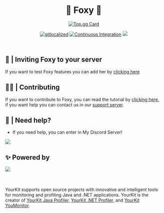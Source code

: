 <p align="center">
<h1 align="center">🦊 Foxy 🦊</h1>

<p align="center">
<a href="https://top.gg/bot/1006520438865801296">
  <img src="https://top.gg/api/widget/1006520438865801296.svg" alt="Top.gg Card">
</a>
<div align="center">

[![gitlocalized ](https://gitlocalize.com/repo/10171/whole_project/badge.svg)](https://gitlocalize.com/repo/10171?utm_source=badge)
[![Continuous Integration](https://github.com/FoxyTheBot/Foxy/actions/workflows/deploy.yml/badge.svg)](https://github.com/FoxyTheBot/Foxy/actions/workflows/deploy.yml)
<img src="https://img.shields.io/badge/license-AGPL%20v3-blue.svg">
</div>
 <br>

## 💜 | Inviting Foxy to your server
If you want to test Foxy features you can add her by [clicking here](https://foxybot.xyz/add)

## 👨‍💻 | Contributing
If you want to contribute to Foxy, you can read the tutorial by [clicking here](https://github.com/FoxyTheBot/Foxy/blob/development/docs/CONTRIBUTING.md), if you want help you can contact us in our [support server](https://foxybot.xyz/discord).

## 🤔 | Need help?
- If you need help, you can enter in My Discord Server!

<a href="https://foxybot.xyz/discord"><img src="https://discordapp.com/api/guilds/768267522670723094/widget.png?style=banner3"></a>

## ✨ Powered by
<img align="left" src="https://www.yourkit.com/images/yklogo.png">
<br><br><br>
<p>YourKit supports open source projects with innovative and intelligent tools
for monitoring and profiling Java and .NET applications.
YourKit is the creator of <a href="https://www.yourkit.com/java/profiler/">YourKit Java Profiler</a>,
<a href="https://www.yourkit.com/dotnet-profiler/">YourKit .NET Profiler</a>,
and <a href="https://www.yourkit.com/youmonitor/">YourKit YouMonitor</a>. </p>

